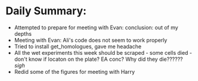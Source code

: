 # Daily Summary:
- Attempted to prepare for meeting with Evan: conclusion: out of my depths
- Meeting with Evan: Ali's code does not seem to work properly
- Tried to install get_homologues, gave me headache
- All the wet experiments this week should be scraped - some cells died - don't know if locaton on the plate? EA conc?
Why did they die?????? *sigh*
- Redid some of the figures for meeting with Harry
